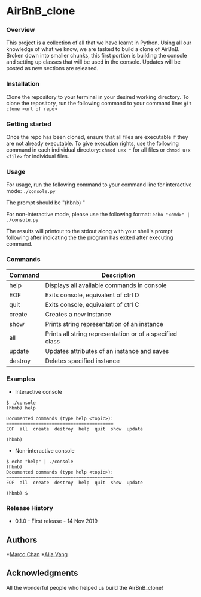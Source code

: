 # AirBnB_clone
### Overview
This project is a collection of all that we have learnt in Python. Using all our knowledge of what we know, we are tasked to build a clone of AirBnB. Broken down into smaller chunks, this first portion is building the console and setting up classes that will be used in the console. Updates will be posted as new sections are released.
### Installation
Clone the repository to your terminal in your desired working directory. To clone the repository, run the following command to your command line:
`git clone <url of repo>`
### Getting started
Once the repo has been cloned, ensure that all files are executable if they are not already executable. To give execution rights, use the following command in each individual directory:
`chmod u+x *` for all files or `chmod u+x <file>` for individual files.
### Usage
For usage, run the following command to your command line for interactive mode:
`./console.py`

The prompt should be "(hbnb) "

For non-interactive mode, please use the following format:
`echo "<cmd>" | ./console.py`

The results will printout to the stdout along with your shell's prompt following after indicating the the program has exited after executing command.
### Commands
Command | Description
--------|-------------
help    | Displays all available commands in console
EOF     | Exits console, equivalent of ctrl D
quit    | Exits console, equivalent of ctrl C
create  | Creates a new instance
show    | Prints string representation of an instance
all     | Prints all string representation or of a specified class
update  | Updates attributes of an instance and saves
destroy | Deletes specified instance
### Examples
* Interactive console
```
$ ./console
(hbnb) help

Documented commands (type help <topic>):
========================================
EOF  all  create  destroy  help  quit  show  update

(hbnb)
```
* Non-interactive console
```
$ echo "help" | ./console
(hbnb)
Documented commands (type help <topic>):
========================================
EOF  all  create  destroy  help  quit  show  update

(hbnb) $
```
### Release History
* 0.1.0 - First release - 14 Nov 2019
## Authors
*[Marco Chan](https://github.com/inspiredtolive)
*[Alia Vang](https://github.com/aliavang)
## Acknowledgments
All the wonderful people who helped us build the AirBnB_clone!
